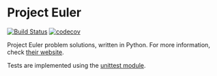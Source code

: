 # Project Euler

[![Build Status](https://travis-ci.org/PhilippSchuette/projecteuler.svg?branch=master)](https://travis-ci.org/PhilippSchuette/projecteuler) [![codecov](https://codecov.io/gh/PhilippSchuette/projecteuler/branch/master/graph/badge.svg)](https://codecov.io/gh/PhilippSchuette/projecteuler)

Project Euler problem solutions, written in Python. For more information, check [their website](https://projecteuler.net/).

Tests are implemented using the [unittest module](https://docs.python.org/3/library/unittest.html).

